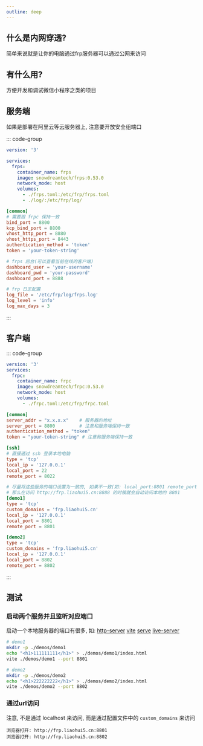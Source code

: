 ```yaml
---
outline: deep
---
```


## 什么是内网穿透?

简单来说就是让你的电脑通过frp服务器可以通过公网来访问

## 有什么用?

方便开发和调试微信小程序之类的项目

## 服务端

如果是部署在阿里云等云服务器上, 注意要开放安全组端口

::: code-group

```yaml [服务端 docker-compose 配置]
version: '3'

services:
  frps:
    container_name: frps
    image: snowdreamtech/frps:0.53.0
    network_mode: host
    volumes:
      - ./frps.toml:/etc/frp/frps.toml
      - ./log/:/etc/frp/log/
```

```toml [frps.toml 服务端配置文件]
[common]
# 需要跟 frpc 保持一致
bind_port = 8800
kcp_bind_port = 8800
vhost_http_port = 8880
vhost_https_port = 8443
authentication_method = 'token'
token = 'your-token-string'

# frps 后台(可以查看当前在线的客户端)
dashboard_user = 'your-username'
dashboard_pwd = 'your-password'
dashboard_port = 8888

# frp 日志配置
log_file = '/etc/frp/log/frps.log'
log_level = 'info'
log_max_days = 3
```

:::

## 客户端

::: code-group

```yaml [客户端 docker-compose 配置]
version: '3'
services:
  frpc:
    container_name: frpc
    image: snowdreamtech/frpc:0.53.0
    network_mode: host
    volumes:
      - ./frpc.toml:/etc/frp/frpc.toml
```

```toml [frpc.toml 客户端配置文件]
[common]
server_addr = "x.x.x.x"    # 服务器的地址
server_port = 8800         # 注意和服务端保持一致
authentication_method = "token"
token = "your-token-string" # 注意和服务端保持一致

[ssh]
# 直接通过 ssh 登录本地电脑
type = 'tcp'
local_ip = '127.0.0.1'
local_port = 22
remote_port = 8022

# 尽量将这些服务的端口设置为一致的, 如果不一致(如: local_port:8801 remote_port:8888)
# 那么在访问 http://frp.liaohui5.cn:8888 的时候就会自动访问本地的 8801
[demo1]
type = 'tcp'
custom_domains = 'frp.liaohui5.cn'
local_ip = '127.0.0.1'
local_port = 8801
remote_port = 8801

[demo2]
type = 'tcp'
custom_domains = 'frp.liaohui5.cn'
local_ip = '127.0.0.1'
local_port = 8802
remote_port = 8802
```

:::

## 测试

### 启动两个服务并且监听对应端口

启动一个本地服务器的端口有很多, 如: [http-server](https://www.npmjs.com/package/http-server) [vite](https://vitejs.dev/) [serve](https://www.npmjs.com/package/serve) [live-server](https://www.npmjs.com/package/live-server)

```sh
# demo1
mkdir -p ./demos/demo1
echo "<h1>111111111</h1>" > ./demos/demo1/index.html
vite ./demos/demo1 --port 8801

# demo2
mkdir -p ./demos/demo2
echo "<h1>222222222</h1>" > ./demos/demo2/index.html
vite ./demos/demo2 --port 8802
```

### 通过url访问

注意, 不是通过 localhost 来访问, 而是通过配置文件中的 `custom_domains` 来访问

```
浏览器打开: http://frp.liaohui5.cn:8801
浏览器打开: http://frp.liaohui5.cn:8802
```

